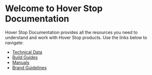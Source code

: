 # Welcome to Hover Stop Documentation

Hover Stop Documentation provides all the resources you need to understand and work with Hover Stop products. Use the links below to navigate:

- [Technical Data](content/technical-data/index.html)
- [Build Guides](content/build-guides/index.html)
- [Manuals](content/manuals/index.html)
- [Brand Guidelines](content/brand-guidelines/index.html)